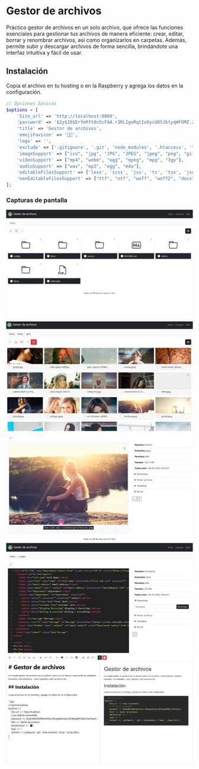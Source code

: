 # Gestor de archivos

Práctico gestor de archivos en un solo archivo, que ofrece las funciones esenciales para gestionar tus archivos de manera eficiente: crear, editar, borrar y renombrar archivos, así como organizarlos en carpetas. Además, permite subir y descargar archivos de forma sencilla, brindándote una interfaz intuitiva y fácil de usar. 

## Instalación

Copia el archivo en tu hosting o en la Raspberry y agrega los datos en la configuración.

```php
// Opciones básicas
$options = [
    'Site_url' => 'http://localhost:8000',
    'password' => '$2y$10$ErfmRft0n5cFAA.r3RLIgeRqtIo6ycU85JbtyqWFOMZ.ZVsFHjx2a', // insame69&;
    'title' => 'Gestor de archivos',
    'emojiFavicon' => '🐱‍👤',
    'logo' => '',
    'exclude' => ['.gitignore', '.git', 'node_modules', '.htaccess', 'temp', '_temp_files'],
    'imageSupport' => ["ico", "jpg", "JPG", "JPEG", "jpeg", "png", "gif", "svg", "bmp", "webp"],
    'videoSupport' => ["mp4", "webm", "ogg", "mpeg", "mpg", "3gp"],
    'audioSupport' => ["wav", "mp3", "ogg", "m4a"],
    'editableFilesSupport' => ['less', 'scss', 'jsx', 'ts', 'tsx', 'json', 'sql','txt', 'md', 'html', 'htm', 'xml', 'css', 'js', 'php'],
    'nonEditableFilesSupport' => ["ttf", "otf", "woff", "woff2", "docx", "xlsx", "pptx", "accdb", "pub", "vsd", "doc", "xls", "ppt", "mdb", 'mo', 'po', 'db', 'pdf', 'zip'],
];
```

### Capturas de pantalla

![](./screenshots/default.jpeg)
![](./screenshots/default-2.jpeg)
![](./screenshots/default-3.jpeg)
![](./screenshots/edit-view.jpeg)
![](./screenshots/edit-view-2.jpeg)